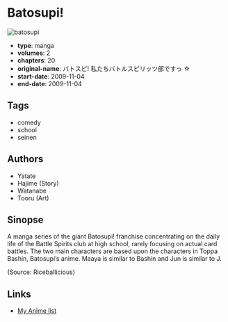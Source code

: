 # Batosupi!

![batosupi](https://cdn.myanimelist.net/images/manga/2/44345.jpg)

-   **type**: manga
-   **volumes**: 2
-   **chapters**: 20
-   **original-name**: バトスピ! 私たちバトルスピリッツ部ですっ ☆
-   **start-date**: 2009-11-04
-   **end-date**: 2009-11-04

## Tags

-   comedy
-   school
-   seinen

## Authors

-   Yatate
-   Hajime (Story)
-   Watanabe
-   Tooru (Art)

## Sinopse

A manga series of the giant Batosupi! franchise concentrating on the daily life of the Battle Spirits club at high school, rarely focusing on actual card battles. The two main characters are based upon the characters in Toppa Bashin, Batosupi’s anime. Maaya is similar to Bashin and Jun is similar to J.

(Source: Riceballicious)

## Links

-   [My Anime list](https://myanimelist.net/manga/27547/Batosupi)
